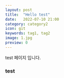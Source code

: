 ```yaml
---
layout: post
title:  "Hello test"
date:   2022-07-10 21:00
category: category2
icon: git
keywords: tag1, tag2
image: 1.jpg
preview: 0
---
```


test 페이지 입니다.  
### test